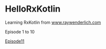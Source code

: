 # HelloRxKotlin

Learning RxKotlin from www.raywenderlich.com

Episode 1 to 10

[Episode11](https://github.com/KhinThiriSoe/Combinestagram)
